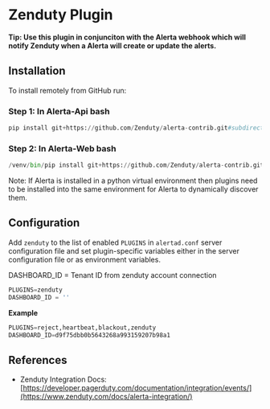 Zenduty Plugin
================

**Tip: Use this plugin in conjunciton with the Alerta webhook which will notify
Zenduty when a Alerta will create or update the alerts.**

Installation
------------

To install remotely from GitHub run:
### Step 1: In Alerta-Api bash
```python
pip install git+https://github.com/Zenduty/alerta-contrib.git#subdirectory=plugins/zenduty
```
### Step 2: In Alerta-Web bash
```python
/venv/bin/pip install git+https://github.com/Zenduty/alerta-contrib.git#subdirectory=plugins/zenduty
```

Note: If Alerta is installed in a python virtual environment then plugins
need to be installed into the same environment for Alerta to dynamically
discover them.

Configuration
-------------

Add `zenduty` to the list of enabled `PLUGINS` in `alertad.conf` server
configuration file and set plugin-specific variables either in the
server configuration file or as environment variables.

DASHBOARD_ID = Tenant ID from zenduty account connection

```python
PLUGINS=zenduty
DASHBOARD_ID = ''
```

**Example**

```python
PLUGINS=reject,heartbeat,blackout,zenduty
DASHBOARD_ID=d9f75dbb0b5643268a993159207b98a1
```

References
----------

  * Zenduty Integration Docs: [https://developer.pagerduty.com/documentation/integration/events/](https://www.zenduty.com/docs/alerta-integration/)

